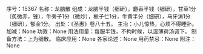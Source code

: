 序号：15367
名称：龙脑散
组成：龙脑半钱（细研），麝香半钱（细研），甘草1分（炙微赤，锉），牛蒡子1分（微炒），栀子仁1分，牛黄半分（细研），马牙消1分（细研），郁金1分。
出处：《圣惠》卷八十五。
主治：小儿惊热，心烦不得睡卧。
加减：None
功效：None
用法用量：每服半钱，不拘时候，以温薄荷汤调下。
制备方法：上为细散。
临床应用：None
各家论述：None
用药禁忌：None
附注：None
